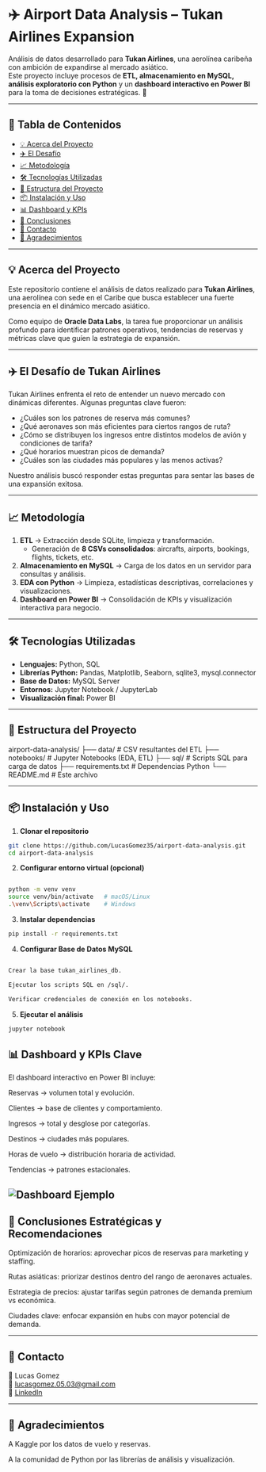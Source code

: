 # ✈️ Airport Data Analysis – Tukan Airlines Expansion

Análisis de datos desarrollado para **Tukan Airlines**, una aerolínea caribeña con ambición de expandirse al mercado asiático.  
Este proyecto incluye procesos de **ETL, almacenamiento en MySQL, análisis exploratorio con Python** y un **dashboard interactivo en Power BI** para la toma de decisiones estratégicas. 🚀  

---

## 📑 Tabla de Contenidos
- [💡 Acerca del Proyecto](#-acerca-del-proyecto)
- [✈️ El Desafío](#️-el-desafío-de-tukan-airlines)
- [📈 Metodología](#-metodología)
- [🛠️ Tecnologías Utilizadas](#️-tecnologías-utilizadas)
- [📂 Estructura del Proyecto](#-estructura-del-proyecto)
- [📦 Instalación y Uso](#-instalación-y-uso)
- [📊 Dashboard y KPIs](#-dashboard-y-kpis-clave)
- [🎯 Conclusiones](#-conclusiones-estratégicas-y-recomendaciones)
- [📧 Contacto](#-contacto)
- [🙏 Agradecimientos](#-agradecimientos)

---

## 💡 Acerca del Proyecto
Este repositorio contiene el análisis de datos realizado para **Tukan Airlines**, una aerolínea con sede en el Caribe que busca establecer una fuerte presencia en el dinámico mercado asiático.  

Como equipo de **Oracle Data Labs**, la tarea fue proporcionar un análisis profundo para identificar patrones operativos, tendencias de reservas y métricas clave que guíen la estrategia de expansión.

---

## ✈️ El Desafío de Tukan Airlines
Tukan Airlines enfrenta el reto de entender un nuevo mercado con dinámicas diferentes. Algunas preguntas clave fueron:  

- ¿Cuáles son los patrones de reserva más comunes?  
- ¿Qué aeronaves son más eficientes para ciertos rangos de ruta?  
- ¿Cómo se distribuyen los ingresos entre distintos modelos de avión y condiciones de tarifa?  
- ¿Qué horarios muestran picos de demanda?  
- ¿Cuáles son las ciudades más populares y las menos activas?  

Nuestro análisis buscó responder estas preguntas para sentar las bases de una expansión exitosa.

---

## 📈 Metodología
1. **ETL** → Extracción desde SQLite, limpieza y transformación.  
   - Generación de **8 CSVs consolidados**: aircrafts, airports, bookings, flights, tickets, etc.  
2. **Almacenamiento en MySQL** → Carga de los datos en un servidor para consultas y análisis.  
3. **EDA con Python** → Limpieza, estadísticas descriptivas, correlaciones y visualizaciones.  
4. **Dashboard en Power BI** → Consolidación de KPIs y visualización interactiva para negocio.  

---

## 🛠️ Tecnologías Utilizadas
- **Lenguajes:** Python, SQL  
- **Librerías Python:** Pandas, Matplotlib, Seaborn, sqlite3, mysql.connector  
- **Base de Datos:** MySQL Server  
- **Entornos:** Jupyter Notebook / JupyterLab  
- **Visualización final:** Power BI  

---

## 📂 Estructura del Proyecto
airport-data-analysis/
├── data/ # CSV resultantes del ETL
├── notebooks/ # Jupyter Notebooks (EDA, ETL)
├── sql/ # Scripts SQL para carga de datos
├── requirements.txt # Dependencias Python
└── README.md # Este archivo

---

## 📦 Instalación y Uso
1. **Clonar el repositorio**
```bash
git clone https://github.com/LucasGomez35/airport-data-analysis.git
cd airport-data-analysis
```
2. **Configurar entorno virtual (opcional)**

```bash

python -m venv venv
source venv/bin/activate   # macOS/Linux
.\venv\Scripts\activate    # Windows
```
3. **Instalar dependencias**

```bash
pip install -r requirements.txt
```

4. **Configurar Base de Datos MySQL**

```bash

Crear la base tukan_airlines_db.

Ejecutar los scripts SQL en /sql/.

Verificar credenciales de conexión en los notebooks.
```
5. **Ejecutar el análisis**

```bash
jupyter notebook
```

## 📊 Dashboard y KPIs Clave

El dashboard interactivo en Power BI incluye:

Reservas → volumen total y evolución.

Clientes → base de clientes y comportamiento.

Ingresos → total y desglose por categorías.

Destinos → ciudades más populares.

Horas de vuelo → distribución horaria de actividad.

Tendencias → patrones estacionales.


![Dashboard Ejemplo](<img width="1422" height="798" alt="Captura de pantalla 2025-06-01 224919" src="https://github.com/user-attachments/assets/82dc7824-dfd5-4de5-994e-8b184a914d16" />
)
---

## 🎯 Conclusiones Estratégicas y Recomendaciones

Optimización de horarios: aprovechar picos de reservas para marketing y staffing.

Rutas asiáticas: priorizar destinos dentro del rango de aeronaves actuales.

Estrategia de precios: ajustar tarifas según patrones de demanda premium vs económica.

Ciudades clave: enfocar expansión en hubs con mayor potencial de demanda.

---

## 📧 Contacto

👤 Lucas Gomez  
📩 [lucasgomez.05.03@gmail.com](mailto:lucasgomez.05.03@gmail.com)  
🔗 [LinkedIn](https://www.linkedin.com/in/lucas-gomez-79a720211)

---

## 🙏 Agradecimientos

A Kaggle por los datos de vuelo y reservas.

A la comunidad de Python por las librerías de análisis y visualización.


